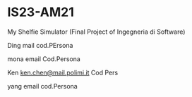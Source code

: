 # IS23-AM21
My Shelfie Simulator (Final Project of Ingegneria di Software)

Ding
mail
cod.PErsona

mona
email
Cod.Persona

Ken
ken.chen@mail.polimi.it
Cod Pers

yang
email
cod.Persona
